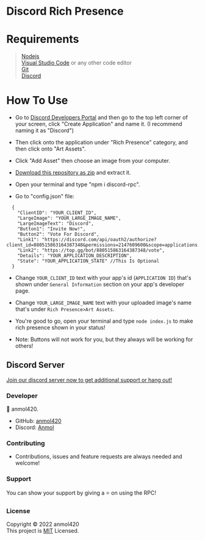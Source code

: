 # Discord Rich Presence

<h1>Requirements</h1>

>[Nodejs](https://nodejs.org/en/download/) <br>
[Visual Studio Code](https://code.visualstudio.com/) or any other code editor <br>
[Git](https://git-scm.com/downloads) <br>
[Discord](https://discord.com/)

<h1>How To Use</h1>

- Go to [Discord Developers Portal](https://discord.com/developers/applications) and then go to the top left corner of your screen, click "Create Application" and name it. (I recommend naming it as "Discord")

- Then click onto the application under "Rich Presence" category, and then click onto "Art Assets".

- Click "Add Asset" then choose an image from your computer.

- [Download this repository as zip](https://github.com/anmol420/Discord-RPC/archive/refs/heads/main.zip) and extract it.

- Open your terminal and type "npm i discord-rpc".

- Go to "config.json" file:
```
  {
    "ClientID": "YOUR_CLIENT_ID",
    "LargeImage": "YOUR_LARGE_IMAGE_NAME", 
    "LargeImageText": "Discord",
    "Button1": "Invite Now!",
    "Button2": "Vote For Discord",
    "Link1": "https://discord.com/api/oauth2/authorize?client_id=880515863164387348&permissions=2147609600&scope=applications.commands%20bot",
    "Link2": "https://top.gg/bot/880515863164387348/vote",
    "Details": "YOUR_APPLICATION_DESCRIPTION",
    "State": "YOUR_APPLICATION_STATE" //This Is Optional
  }
```
- Change `YOUR_CLIENT_ID` text with your app's id (`APPLICATION ID`) that's shown under `General Information` section on your app's developer page.

- Change `YOUR_LARGE_IMAGE_NAME` text with your uploaded image's name that's under `Rich Presence>Art Assets`.

- You're good to go, open your terminal and type `node index.js` to make rich presence shown in your status!

- Note: Buttons will not work for you, but they always will be working for others!

<h2>Discord Server</h2>

[Join our discord server now to get additional support or hang out!](https://discord.gg/QGf3q7e3J5)

<h3>Developer</h3>

👤 anmol420.
- GitHub: [anmol420](https://www.github.com/anmol240)
- Discord: [Anmol](https://www.discord.com/users/875986400649052191)

<h3>Contributing</h3>

- Contributions, issues and feature requests are always needed and welcome!

<h3>Support</h3>

You can show your support by giving a ⭐ on using the RPC!

<h3>License</h3>

Copyright © 2022 anmol420<br>
This project is [MIT](https://en.wikipedia.org/wiki/MIT_License) Licensed.
